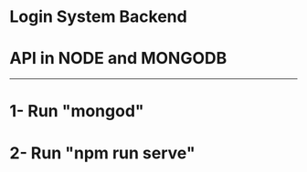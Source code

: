 # Login System Backend
# API in NODE and MONGODB
-------------------------
# 1- Run "mongod"

# 2- Run "npm run serve"
